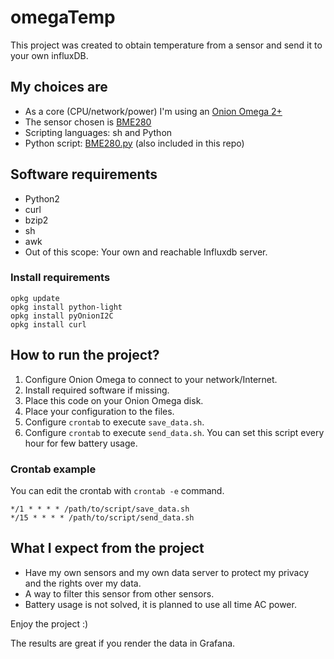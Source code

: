# omegaTemp
This project was created to obtain temperature from a sensor and send it to your own influxDB.


## My choices are
* As a core (CPU/network/power) I'm using an [Onion Omega 2+](https://onion.io/omega2/)
* The sensor chosen is [BME280](https://store.ncd.io/product/bme280-digital-humidity-%c2%b13rh-pressure-and-temperature-sensor-i2c-mini-module/)
* Scripting languages: sh and Python
* Python script: [BME280.py](https://github.com/ControlEverythingCommunity/BME280/blob/master/Onion_Omega_Python/BME280.py) (also included in this repo)


## Software requirements
* Python2
* curl
* bzip2
* sh
* awk
* Out of this scope: Your own and reachable Influxdb server.

### Install requirements
```
opkg update
opkg install python-light
opkg install pyOnionI2C
opkg install curl
```

## How to run the project?

1. Configure Onion Omega to connect to your network/Internet.
1. Install required software if missing.
1. Place this code on your Onion Omega disk.
1. Place your configuration to the files.
1. Configure `crontab` to execute `save_data.sh`.
1. Configure `crontab` to execute `send_data.sh`. You can set this script every hour for few battery usage.


### Crontab example
You can edit the crontab with `crontab -e` command.

```
*/1 * * * * /path/to/script/save_data.sh
*/15 * * * * /path/to/script/send_data.sh
```

## What I expect from the project
* Have my own sensors and my own data server to protect my privacy and the rights over my data.
* A way to filter this sensor from other sensors.
* Battery usage is not solved, it is planned to use all time AC power.



Enjoy the project :)

The results are great if you render the data in Grafana.
